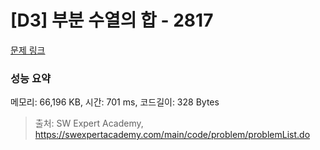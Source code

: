 # [D3] 부분 수열의 합 - 2817 

[문제 링크](https://swexpertacademy.com/main/code/problem/problemDetail.do?contestProbId=AV7IzvG6EksDFAXB) 

### 성능 요약

메모리: 66,196 KB, 시간: 701 ms, 코드길이: 328 Bytes



> 출처: SW Expert Academy, https://swexpertacademy.com/main/code/problem/problemList.do